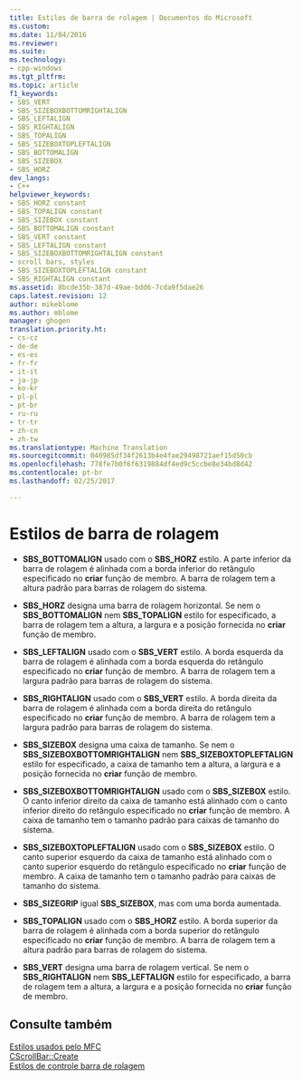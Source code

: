 ```yaml
---
title: Estilos de barra de rolagem | Documentos do Microsoft
ms.custom: 
ms.date: 11/04/2016
ms.reviewer: 
ms.suite: 
ms.technology:
- cpp-windows
ms.tgt_pltfrm: 
ms.topic: article
f1_keywords:
- SBS_VERT
- SBS_SIZEBOXBOTTOMRIGHTALIGN
- SBS_LEFTALIGN
- SBS_RIGHTALIGN
- SBS_TOPALIGN
- SBS_SIZEBOXTOPLEFTALIGN
- SBS_BOTTOMALIGN
- SBS_SIZEBOX
- SBS_HORZ
dev_langs:
- C++
helpviewer_keywords:
- SBS_HORZ constant
- SBS_TOPALIGN constant
- SBS_SIZEBOX constant
- SBS_BOTTOMALIGN constant
- SBS_VERT constant
- SBS_LEFTALIGN constant
- SBS_SIZEBOXBOTTOMRIGHTALIGN constant
- scroll bars, styles
- SBS_SIZEBOXTOPLEFTALIGN constant
- SBS_RIGHTALIGN constant
ms.assetid: 8bcde35b-387d-49ae-bdd6-7cda9f5dae26
caps.latest.revision: 12
author: mikeblome
ms.author: mblome
manager: ghogen
translation.priority.ht:
- cs-cz
- de-de
- es-es
- fr-fr
- it-it
- ja-jp
- ko-kr
- pl-pl
- pt-br
- ru-ru
- tr-tr
- zh-cn
- zh-tw
ms.translationtype: Machine Translation
ms.sourcegitcommit: 040985df34f2613b4e4fae29498721aef15d50cb
ms.openlocfilehash: 778fe7b0f6f6319884df4ed9c5ccbe8e34bd8d42
ms.contentlocale: pt-br
ms.lasthandoff: 02/25/2017

---
```

# <a name="scroll-bar-styles"></a>Estilos de barra de rolagem
-   **SBS_BOTTOMALIGN** usado com o **SBS_HORZ** estilo. A parte inferior da barra de rolagem é alinhada com a borda inferior do retângulo especificado no **criar** função de membro. A barra de rolagem tem a altura padrão para barras de rolagem do sistema.  
  
-   **SBS_HORZ** designa uma barra de rolagem horizontal. Se nem o **SBS_BOTTOMALIGN** nem **SBS_TOPALIGN** estilo for especificado, a barra de rolagem tem a altura, a largura e a posição fornecida no **criar** função de membro.  
  
-   **SBS_LEFTALIGN** usado com o **SBS_VERT** estilo. A borda esquerda da barra de rolagem é alinhada com a borda esquerda do retângulo especificado no **criar** função de membro. A barra de rolagem tem a largura padrão para barras de rolagem do sistema.  
  
-   **SBS_RIGHTALIGN** usado com o **SBS_VERT** estilo. A borda direita da barra de rolagem é alinhada com a borda direita do retângulo especificado no **criar** função de membro. A barra de rolagem tem a largura padrão para barras de rolagem do sistema.  
  
-   **SBS_SIZEBOX** designa uma caixa de tamanho. Se nem o **SBS_SIZEBOXBOTTOMRIGHTALIGN** nem **SBS_SIZEBOXTOPLEFTALIGN** estilo for especificado, a caixa de tamanho tem a altura, a largura e a posição fornecida no **criar** função de membro.  
  
-   **SBS_SIZEBOXBOTTOMRIGHTALIGN** usado com o **SBS_SIZEBOX** estilo. O canto inferior direito da caixa de tamanho está alinhado com o canto inferior direito do retângulo especificado no **criar** função de membro. A caixa de tamanho tem o tamanho padrão para caixas de tamanho do sistema.  
  
-   **SBS_SIZEBOXTOPLEFTALIGN** usado com o **SBS_SIZEBOX** estilo. O canto superior esquerdo da caixa de tamanho está alinhado com o canto superior esquerdo do retângulo especificado no **criar** função de membro. A caixa de tamanho tem o tamanho padrão para caixas de tamanho do sistema.  
  
-   **SBS_SIZEGRIP** igual **SBS_SIZEBOX**, mas com uma borda aumentada.  
  
-   **SBS_TOPALIGN** usado com o **SBS_HORZ** estilo. A borda superior da barra de rolagem é alinhada com a borda superior do retângulo especificado no **criar** função de membro. A barra de rolagem tem a altura padrão para barras de rolagem do sistema.  
  
-   **SBS_VERT** designa uma barra de rolagem vertical. Se nem o **SBS_RIGHTALIGN** nem **SBS_LEFTALIGN** estilo for especificado, a barra de rolagem tem a altura, a largura e a posição fornecida no **criar** função de membro.  
  
## <a name="see-also"></a>Consulte também  
 [Estilos usados pelo MFC](../../mfc/reference/styles-used-by-mfc.md)   
 [CScrollBar::Create](../../mfc/reference/cscrollbar-class.md#create)   
 [Estilos de controle barra de rolagem](http://msdn.microsoft.com/library/windows/desktop/bb787533)



